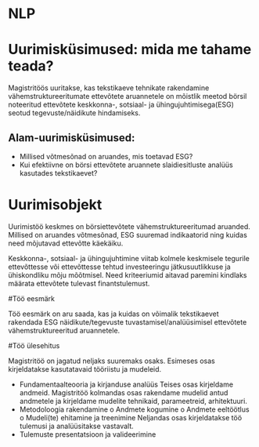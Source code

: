 # NLP

# Uurimisküsimused: mida me tahame teada?
Magistritöös uuritakse, kas tekstikaeve tehnikate rakendamine vähemstruktureeritumate
ettevõtete aruannetele on mõistlik meetod börsil noteeritud ettevõtete keskkonna-,
sotsiaal- ja ühingujuhtimisega(ESG) seotud tegevuste/näidikute hindamiseks.
## Alam-uurimisküsimused:
- Millised võtmesõnad on aruandes, mis toetavad ESG?
- Kui efektiivne on börsi ettevõtete aruannete slaidiesitluste analüüs kasutades
tekstikaevet?
# Uurimisobjekt
Uurimistöö keskmes on börsiettevõtete vähemstruktureeritumad aruanded. Millised on
aruandes võtmesõnad, ESG suuremad indikaatorid ning kuidas need mõjutavad ettevõtte
käekäiku.

Keskkonna-, sotsiaal- ja ühingujuhtimine viitab kolmele keskmisele tegurile ettevõttesse või
ettevõttesse tehtud investeeringu jätkusuutlikkuse ja ühiskondliku mõju mõõtmisel. Need
kriteeriumid aitavad paremini kindlaks määrata ettevõtete tulevast finantstulemust.

#Töö eesmärk

Töö eesmärk on aru saada, kas ja kuidas on võimalik tekstikaevet rakendada ESG
näidikute/tegevuste tuvastamisel/analüüsimisel ettevõtete vähemstruktureeritud
aruannetele.

#Töö ülesehitus

Magistritöö on jagatud neljaks suuremaks osaks.
Esimeses osas kirjeldatakse kasutatavaid tööriistu ja mudeleid.
- Fundamentaalteooria ja kirjanduse analüüs
Teises osas kirjeldame andmeid.
Magistritöö kolmandas osas rakendame mudelid antud andmetele ja kirjeldame mudelite
tehnikaid, parameetreid, arhitektuuri.
- Metodoloogia rakendamine
o Andmete kogumine
o Andmete eeltöötlus
o Mudeli(te) ehitamine ja treenimine
Neljandas osas kirjeldatakse töö tulemusi ja analüüsitakse vastavalt.
- Tulemuste presentatsioon ja valideerimine 

